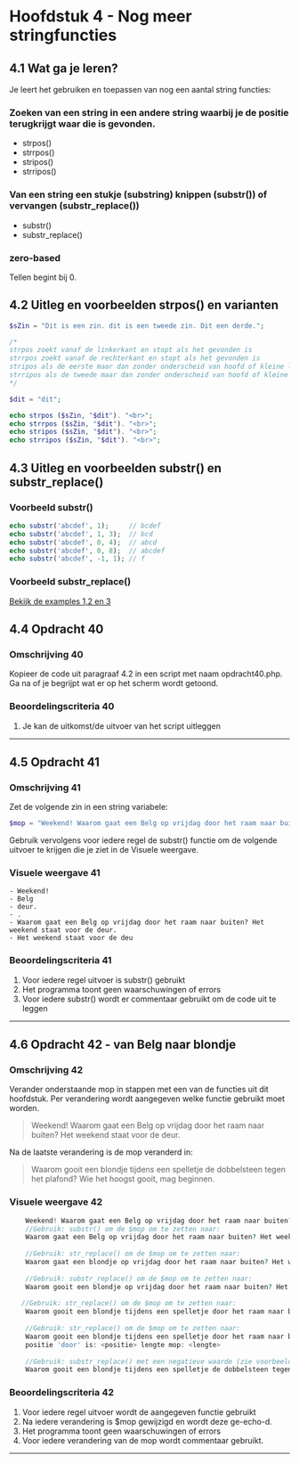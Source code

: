 # Hoofdstuk 4 - Nog meer stringfuncties

## 4.1 Wat ga je leren?
Je leert het gebruiken en toepassen van nog een aantal string functies:

### Zoeken van een string in een andere string waarbij je de positie terugkrijgt waar die is gevonden.
- strpos() 
- strrpos()
- stripos()
- strripos()

### Van een string een stukje (substring) knippen (substr()) of vervangen (substr_replace())
- substr()
- substr_replace()

### zero-based
Tellen begint bij 0.

## 4.2 Uitleg en voorbeelden strpos() en varianten

~~~php
$sZin = "Dit is een zin. dit is een tweede zin. Dit een derde.";

/*
strpos zoekt vanaf de linkerkant en stopt als het gevonden is
strrpos zoekt vanaf de rechterkant en stopt als het gevonden is
stripos als de eerste maar dan zonder onderscheid van hoofd of kleine letters
strripos als de tweede maar dan zonder onderscheid van hoofd of kleine letters
*/

$dit = "dit";

echo strpos ($sZin, "$dit"). "<br>";
echo strrpos ($sZin, "$dit"). "<br>";
echo stripos ($sZin, "$dit"). "<br>";
echo strripos ($sZin, "$dit"). "<br>";

~~~
## 4.3 Uitleg en voorbeelden substr() en substr_replace()

### Voorbeeld substr()
~~~php
echo substr('abcdef', 1);     // bcdef
echo substr('abcdef', 1, 3);  // bcd
echo substr('abcdef', 0, 4);  // abcd
echo substr('abcdef', 0, 8);  // abcdef
echo substr('abcdef', -1, 1); // f
~~~


### Voorbeeld substr_replace()

[Bekijk de examples 1,2 en 3](http://www.w3schools.com/php/func_string_substr_replace.asp)

## 4.4 Opdracht 40

### Omschrijving 40
Kopieer de code uit paragraaf 4.2 in een script met naam opdracht40.php.
Ga na of je begrijpt wat er op het scherm wordt getoond.

### Beoordelingscriteria 40
1. Je kan de uitkomst/de uitvoer van het script uitleggen 

---
## 4.5 Opdracht 41

### Omschrijving 41
Zet de volgende zin in een string variabele:
~~~php
$mop = "Weekend! Waarom gaat een Belg op vrijdag door het raam naar buiten? Het weekend staat voor de deur.";
~~~
Gebruik vervolgens voor iedere regel de substr() functie om de volgende uitvoer te krijgen die je ziet in de Visuele weergave.
### Visuele weergave 41

    - Weekend!
    - Belg
    - deur.
    - .
    - Waarom gaat een Belg op vrijdag door het raam naar buiten? Het weekend staat voor de deur.
    - Het weekend staat voor de deu

### Beoordelingscriteria 41
1. Voor iedere regel uitvoer is substr() gebruikt
2. Het programma toont geen waarschuwingen of errors
3. Voor iedere substr() wordt er commentaar gebruikt om de code uit te leggen

---
## 4.6 Opdracht 42 - van Belg naar blondje

### Omschrijving 42
Verander onderstaande mop in stappen met een van de functies uit dit hoofdstuk. Per verandering wordt aangegeven welke functie gebruikt moet worden.

> Weekend! Waarom gaat een Belg op vrijdag door het raam naar buiten? Het weekend staat voor de deur.

Na de laatste verandering is de mop veranderd in:

> Waarom gooit een blondje tijdens een spelletje de dobbelsteen tegen het plafond? Wie het hoogst gooit, mag beginnen.

### Visuele weergave 42

~~~php
    Weekend! Waarom gaat een Belg op vrijdag door het raam naar buiten? Het weekend staat voor de deur.
    //Gebruik: substr() om de $mop om te zetten naar:
    Waarom gaat een Belg op vrijdag door het raam naar buiten? Het weekend staat voor de deur.
    
    //Gebruik: str_replace() om de $mop om te zetten naar:
    Waarom gaat een blondje op vrijdag door het raam naar buiten? Het weekend staat voor de deur.
    
    //Gebruik: substr_replace() om de $mop om te zetten naar:
    Waarom gooit een blondje op vrijdag door het raam naar buiten? Het weekend staat voor de deur.
   
   //Gebruik: str_replace() om de $mop om te zetten naar:
    Waarom gooit een blondje tijdens een spelletje door het raam naar buiten? Het weekend staat voor de deur.
    
    //Gebruik: str_replace() om de $mop om te zetten naar:
    Waarom gooit een blondje tijdens een spelletje door het raam naar buiten? .
    positie 'door' is: <positie> lengte mop: <lengte>
    
    //Gebruik: substr_replace() met een negatieve waarde (zie voorbeeld 2 in de gelinkte pagina) om $mop om te zetten naar:
    Waarom gooit een blondje tijdens een spelletje de dobbelsteen tegen het plafond? Wie het hoogst gooit, mag beginnen.
~~~

### Beoordelingscriteria 42
1. Voor iedere regel uitvoer wordt de aangegeven functie gebruikt
2. Na iedere verandering is $mop gewijzigd en wordt deze ge-echo-d.
3. Het programma toont geen waarschuwingen of errors
4. Voor iedere verandering van de mop wordt commentaar gebruikt.
---